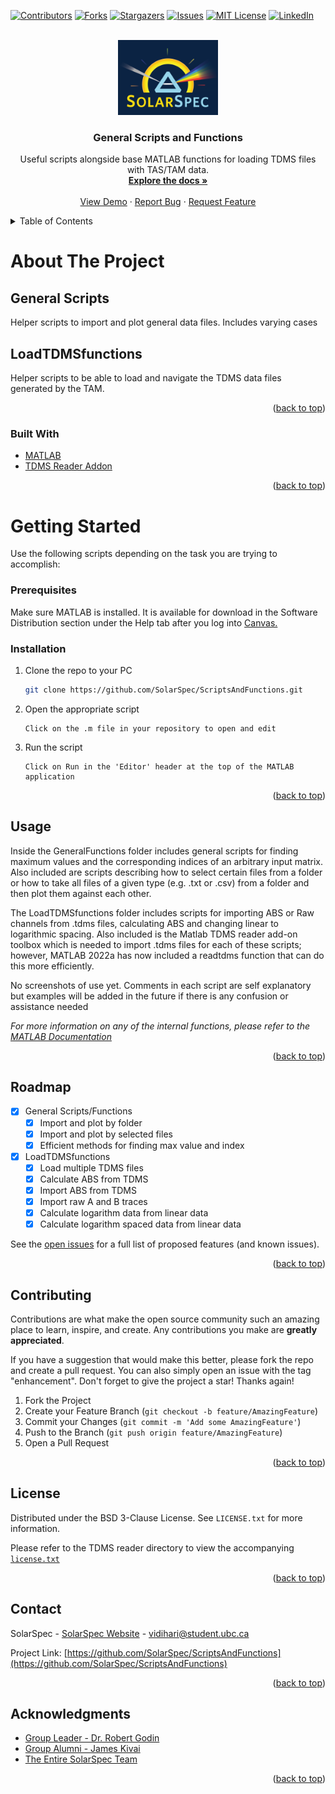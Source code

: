 <div id="top"></div>

<!-- PROJECT SHIELDS -->
[![Contributors][contributors-shield]][contributors-url]
[![Forks][forks-shield]][forks-url]
[![Stargazers][stars-shield]][stars-url]
[![Issues][issues-shield]][issues-url]
[![MIT License][license-shield]][license-url]
[![LinkedIn][linkedin-shield]][linkedin-url]



<!-- PROJECT LOGO -->
<br />
<div align="center">
  <a href="https://github.com/SolarSpec/ScriptsAndFunctions">
    <img src="GeneralFunctions_resources/logo.png" alt="SolarSpec" width="160" height="120">
  </a>

<h3 align="center">General Scripts and Functions</h3>

  <p align="center">
    Useful scripts alongside base MATLAB functions for loading TDMS files with TAS/TAM data.
    <br />
    <a href="https://github.com/SolarSpec/ScriptsAndFunctions"><strong>Explore the docs »</strong></a>
    <br />
    <br />
    <a href="https://github.com/SolarSpec/ScriptsAndFunctions">View Demo</a>
    ·
    <a href="https://github.com/SolarSpec/ScriptsAndFunctions/issues">Report Bug</a>
    ·
    <a href="https://github.com/SolarSpec/ScriptsAndFunctions/issues">Request Feature</a>
  </p>
</div>



<!-- TABLE OF CONTENTS -->
<details>
  <summary>Table of Contents</summary>
  <ol>
    <li>
      <a href="#about-the-project">About The Project</a>
      <ul>
        <li><a href="#built-with">Built With</a></li>
      </ul>
    </li>
    <li>
      <a href="#getting-started">Getting Started</a>
      <ul>
        <li><a href="#prerequisites">Prerequisites</a></li>
        <li><a href="#installation">Installation</a></li>
      </ul>
    </li>
    <li><a href="#usage">Usage</a></li>
    <li><a href="#roadmap">Roadmap</a></li>
    <li><a href="#contributing">Contributing</a></li>
    <li><a href="#license">License</a></li>
    <li><a href="#contact">Contact</a></li>
    <li><a href="#acknowledgments">Acknowledgments</a></li>
  </ol>
</details>



<!-- ABOUT THE PROJECT -->
# About The Project

## General Scripts
Helper scripts to import and plot general data files. Includes varying cases
## LoadTDMSfunctions
Helper scripts to be able to load and navigate the TDMS data files generated by the TAM.

<p align="right">(<a href="#top">back to top</a>)</p>



### Built With

* [MATLAB](https://www.mathworks.com/products/matlab.html)
* [TDMS Reader Addon](https://www.mathworks.com/matlabcentral/fileexchange/30023-tdms-reader)
<!-- * [Image Processing Toolbox](https://www.mathworks.com/help/images/)
* [Curve Fitting Toolbox](https://www.mathworks.com/help/curvefit/) -->

<p align="right">(<a href="#top">back to top</a>)</p>



<!-- GETTING STARTED -->
# Getting Started

Use the following scripts depending on the task you are trying to accomplish:

### Prerequisites

Make sure MATLAB is installed. It is available for download in the Software Distribution section under the Help tab after you log into [Canvas.](https://canvas.ubc.ca/)


### Installation

1. Clone the repo to your PC
   ```sh
   git clone https://github.com/SolarSpec/ScriptsAndFunctions.git
   ```
2. Open the appropriate script
   ```
   Click on the .m file in your repository to open and edit
   ```
3. Run the script
   ```
   Click on Run in the 'Editor' header at the top of the MATLAB application
   ```

<p align="right">(<a href="#top">back to top</a>)</p>



<!-- USAGE EXAMPLES -->
## Usage
Inside the GeneralFunctions folder includes general scripts for finding maximum values and the corresponding indices of an arbitrary input matrix. Also included are scripts describing how to select certain files from a folder or how to take all files of a given type (e.g. .txt or .csv) from a folder and then plot them against each other. 

The LoadTDMSfunctions folder includes scripts for importing ABS or Raw channels from .tdms files, calculating ABS and changing linear to logarithmic spacing. Also included is the Matlab TDMS reader add-on toolbox which is needed to import .tdms files for each of these scripts; however, MATLAB 2022a has now included a readtdms function that can do this more efficiently.

No screenshots of use yet. Comments in each script are self explanatory but examples will be added in the future if there is any confusion or assistance needed

_For more information on any of the internal functions, please refer to the [MATLAB Documentation](https://www.mathworks.com/help/matlab/)_

<p align="right">(<a href="#top">back to top</a>)</p>

<!-- ROADMAP -->
## Roadmap

- [X] General Scripts/Functions
  - [X] Import and plot by folder
  - [X] Import and plot by selected files
  - [X] Efficient methods for finding max value and index
- [X] LoadTDMSfunctions
  - [X] Load multiple TDMS files
  - [X] Calculate ABS from TDMS
  - [X] Import ABS from TDMS
  - [X] Import raw A and B traces
  - [X] Calculate logarithm data from linear data
  - [X] Calculate logarithm spaced data from linear data

See the [open issues](https://github.com/SolarSpec/ScriptsAndFunctions/issues) for a full list of proposed features (and known issues).

<p align="right">(<a href="#top">back to top</a>)</p>

<!-- CONTRIBUTING -->
## Contributing

Contributions are what make the open source community such an amazing place to learn, inspire, and create. Any contributions you make are **greatly appreciated**.

If you have a suggestion that would make this better, please fork the repo and create a pull request. You can also simply open an issue with the tag "enhancement".
Don't forget to give the project a star! Thanks again!

1. Fork the Project
2. Create your Feature Branch (`git checkout -b feature/AmazingFeature`)
3. Commit your Changes (`git commit -m 'Add some AmazingFeature'`)
4. Push to the Branch (`git push origin feature/AmazingFeature`)
5. Open a Pull Request

<p align="right">(<a href="#top">back to top</a>)</p>

<!-- LICENSE -->
## License

Distributed under the BSD 3-Clause License. See `LICENSE.txt` for more information.

Please refer to the TDMS reader directory to view the accompanying [`license.txt`](https://github.com/SolarSpec/ScriptsAndFunctions/blob/main/Matlab%20TDMS%20reader/license.txt)

<p align="right">(<a href="#top">back to top</a>)</p>

<!-- CONTACT -->
## Contact

SolarSpec - [SolarSpec Website](https://solarspec.ok.ubc.ca/) - vidihari@student.ubc.ca

Project Link: [https://github.com/SolarSpec/ScriptsAndFunctions](https://github.com/SolarSpec/ScriptsAndFunctions)

<p align="right">(<a href="#top">back to top</a>)</p>

<!-- ACKNOWLEDGMENTS -->
## Acknowledgments

* [Group Leader - Dr. Robert Godin](https://solarspec.ok.ubc.ca/people/)
* [Group Alumni - James Kivai](https://solarspec.ok.ubc.ca/people/)
* [The Entire SolarSpec Team](https://solarspec.ok.ubc.ca/people/)

<p align="right">(<a href="#top">back to top</a>)</p>

<!-- MARKDOWN LINKS & IMAGES -->
<!-- https://www.markdownguide.org/basic-syntax/#reference-style-links -->
[contributors-shield]: https://img.shields.io/github/contributors/SolarSpec/ScriptsAndFunctions.svg?style=for-the-badge
[contributors-url]: https://github.com/SolarSpec/ScriptsAndFunctions/graphs/contributors
[forks-shield]: https://img.shields.io/github/forks/SolarSpec/ScriptsAndFunctions.svg?style=for-the-badge
[forks-url]: https://github.com/SolarSpec/ScriptsAndFunctions/network/members
[stars-shield]: https://img.shields.io/github/stars/SolarSpec/ScriptsAndFunctions.svg?style=for-the-badge
[stars-url]: https://github.com/SolarSpec/ScriptsAndFunctions/stargazers
[issues-shield]: https://img.shields.io/github/issues/SolarSpec/ScriptsAndFunctions.svg?style=for-the-badge
[issues-url]: https://github.com/SolarSpec/ScriptsAndFunctions/issues
[license-shield]: https://img.shields.io/github/license/SolarSpec/ScriptsAndFunctions.svg?style=for-the-badge
[license-url]: https://github.com/SolarSpec/ScriptsAndFunctions/blob/main/LICENSE.txt
[linkedin-shield]: https://img.shields.io/badge/-LinkedIn-black.svg?style=for-the-badge&logo=linkedin&colorB=555
[linkedin-url]: https://linkedin.com/in/haris-vidimlic-06730019b/
[product-screenshot]: GeneralFunctions_resources/Screenshot.png
